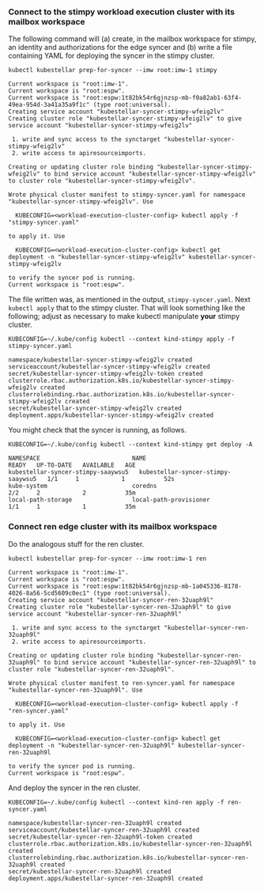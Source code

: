 <!--user-example1-stage-1b-start-->
### Connect to the stimpy workload execution cluster with its mailbox workspace

The following command will (a) create, in the mailbox workspace for
stimpy, an identity and authorizations for the edge syncer and (b)
write a file containing YAML for deploying the syncer in the stimpy
cluster.

```shell
kubectl kubestellar prep-for-syncer --imw root:imw-1 stimpy
```
``` { .bash .no-copy }
Current workspace is "root:imw-1".
Current workspace is "root:espw".
Current workspace is "root:espw:1t82bk54r6gjnzsp-mb-f0a82ab1-63f4-49ea-954d-3a41a35a9f1c" (type root:universal).
Creating service account "kubestellar-syncer-stimpy-wfeig2lv"
Creating cluster role "kubestellar-syncer-stimpy-wfeig2lv" to give service account "kubestellar-syncer-stimpy-wfeig2lv"

 1. write and sync access to the synctarget "kubestellar-syncer-stimpy-wfeig2lv"
 2. write access to apiresourceimports.

Creating or updating cluster role binding "kubestellar-syncer-stimpy-wfeig2lv" to bind service account "kubestellar-syncer-stimpy-wfeig2lv" to cluster role "kubestellar-syncer-stimpy-wfeig2lv".

Wrote physical cluster manifest to stimpy-syncer.yaml for namespace "kubestellar-syncer-stimpy-wfeig2lv". Use

  KUBECONFIG=<workload-execution-cluster-config> kubectl apply -f "stimpy-syncer.yaml"

to apply it. Use

  KUBECONFIG=<workload-execution-cluster-config> kubectl get deployment -n "kubestellar-syncer-stimpy-wfeig2lv" kubestellar-syncer-stimpy-wfeig2lv

to verify the syncer pod is running.
Current workspace is "root:espw".
```

The file written was, as mentioned in the output,
`stimpy-syncer.yaml`.  Next `kubectl apply` that to the stimpy
cluster.  That will look something like the following; adjust as
necessary to make kubectl manipulate **your** stimpy cluster.

```shell
KUBECONFIG=~/.kube/config kubectl --context kind-stimpy apply -f stimpy-syncer.yaml
```
``` { .bash .no-copy }
namespace/kubestellar-syncer-stimpy-wfeig2lv created
serviceaccount/kubestellar-syncer-stimpy-wfeig2lv created
secret/kubestellar-syncer-stimpy-wfeig2lv-token created
clusterrole.rbac.authorization.k8s.io/kubestellar-syncer-stimpy-wfeig2lv created
clusterrolebinding.rbac.authorization.k8s.io/kubestellar-syncer-stimpy-wfeig2lv created
secret/kubestellar-syncer-stimpy-wfeig2lv created
deployment.apps/kubestellar-syncer-stimpy-wfeig2lv created
```

You might check that the syncer is running, as follows.

```shell
KUBECONFIG=~/.kube/config kubectl --context kind-stimpy get deploy -A
```
``` { .bash .no-copy }
NAMESPACE                          NAME                               READY   UP-TO-DATE   AVAILABLE   AGE
kubestellar-syncer-stimpy-saaywsu5   kubestellar-syncer-stimpy-saaywsu5   1/1     1            1           52s
kube-system                        coredns                            2/2     2            2           35m
local-path-storage                 local-path-provisioner             1/1     1            1           35m
```

### Connect ren edge cluster with its mailbox workspace

Do the analogous stuff for the ren cluster.

```shell
kubectl kubestellar prep-for-syncer --imw root:imw-1 ren
```
``` { .bash .no-copy }
Current workspace is "root:imw-1".
Current workspace is "root:espw".
Current workspace is "root:espw:1t82bk54r6gjnzsp-mb-1a045336-8178-4026-8a56-5cd5609c0ec1" (type root:universal).
Creating service account "kubestellar-syncer-ren-32uaph9l"
Creating cluster role "kubestellar-syncer-ren-32uaph9l" to give service account "kubestellar-syncer-ren-32uaph9l"

 1. write and sync access to the synctarget "kubestellar-syncer-ren-32uaph9l"
 2. write access to apiresourceimports.

Creating or updating cluster role binding "kubestellar-syncer-ren-32uaph9l" to bind service account "kubestellar-syncer-ren-32uaph9l" to cluster role "kubestellar-syncer-ren-32uaph9l".

Wrote physical cluster manifest to ren-syncer.yaml for namespace "kubestellar-syncer-ren-32uaph9l". Use

  KUBECONFIG=<workload-execution-cluster-config> kubectl apply -f "ren-syncer.yaml"

to apply it. Use

  KUBECONFIG=<workload-execution-cluster-config> kubectl get deployment -n "kubestellar-syncer-ren-32uaph9l" kubestellar-syncer-ren-32uaph9l

to verify the syncer pod is running.
Current workspace is "root:espw".
```

And deploy the syncer in the ren cluster.

```shell
KUBECONFIG=~/.kube/config kubectl --context kind-ren apply -f ren-syncer.yaml 
```
``` { .bash .no-copy }
namespace/kubestellar-syncer-ren-32uaph9l created
serviceaccount/kubestellar-syncer-ren-32uaph9l created
secret/kubestellar-syncer-ren-32uaph9l-token created
clusterrole.rbac.authorization.k8s.io/kubestellar-syncer-ren-32uaph9l created
clusterrolebinding.rbac.authorization.k8s.io/kubestellar-syncer-ren-32uaph9l created
secret/kubestellar-syncer-ren-32uaph9l created
deployment.apps/kubestellar-syncer-ren-32uaph9l created
```
<!--user-example1-stage-1b-end-->

